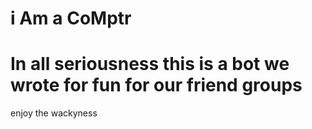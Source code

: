 # i Am a CoMptr

# In all seriousness this is a bot we wrote for fun for our friend groups 

enjoy the wackyness